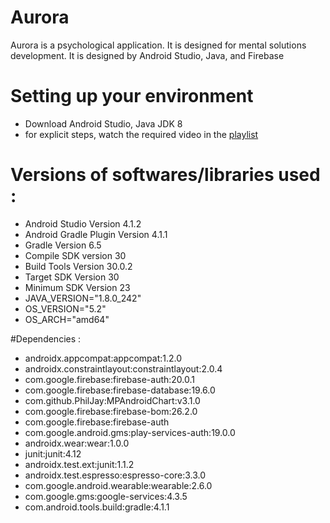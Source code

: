 # Aurora



Aurora is a psychological application. It is designed for mental solutions development. It is designed by Android Studio, Java, and Firebase

  

# Setting up your environment

  - Download Android Studio, Java JDK 8
  - for explicit steps, watch the required video in the [playlist](https://www.youtube.com/playlist?list=PLDQpejAKtcJCjdPQos399FW0yh9WwaoUv)
 
# Versions of softwares/libraries used :


- Android Studio Version 4.1.2
- Android Gradle Plugin Version 4.1.1
- Gradle Version 6.5
- Compile SDK version 30
- Build Tools Version 30.0.2
- Target SDK Version 30
- Minimum SDK Version 23
- JAVA_VERSION="1.8.0_242"
- OS_VERSION="5.2"
- OS_ARCH="amd64"


#Dependencies :

- androidx.appcompat:appcompat:1.2.0
- androidx.constraintlayout:constraintlayout:2.0.4
- com.google.firebase:firebase-auth:20.0.1
- com.google.firebase:firebase-database:19.6.0
- com.github.PhilJay:MPAndroidChart:v3.1.0
- com.google.firebase:firebase-bom:26.2.0
- com.google.firebase:firebase-auth
- com.google.android.gms:play-services-auth:19.0.0
- androidx.wear:wear:1.0.0
- junit:junit:4.12
- androidx.test.ext:junit:1.1.2
- androidx.test.espresso:espresso-core:3.3.0
- com.google.android.wearable:wearable:2.6.0
- com.google.gms:google-services:4.3.5
- com.android.tools.build:gradle:4.1.1


